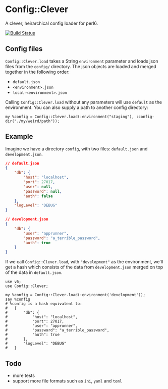 # Config::Clever

A clever, heirarchical config loader for perl6.

[![Build Status](https://travis-ci.org/ShaneKilkelly/perl6-config-clever.svg?branch=master)](https://travis-ci.org/ShaneKilkelly/perl6-config-clever)

## Config files

`Config::Clever.load` takes a String `environment` parameter and loads json files from the `config/` directory. The json objects are loaded and merged together in the following order:

- `default.json`
- `<environment>.json`
- `local-<environment>.json`

Calling `Config::Clever.load` without any parameters will use `default` as the environment. You can also supply a path to another config directory:
```perl6
my %config = Config::Clever.load(:environment("staging"), :config-dir("./my/weird/path"));
```

## Example

Imagine we have a directory `config`, with two files: `default.json` and `development.json`.

```json
// default.json
{
    "db": {
        "host": "localhost",
        "port": 27017,
        "user": null,
        "password": null,
        "auth": false
    },
    "logLevel": "DEBUG"
}

// development.json
{
    "db": {
        "user": "apprunner",
        "password": "a_terrible_password",
        "auth": true
    }
}
```

If we call `Config::Clever.load`, with `"development"` as the environment,
we'll get a hash which consists of the data from
`development.json` merged on top of the data in `default.json`.

```perl6
use v6;
use Config::Clever;

my %config = Config::Clever.load(:environment('development'));
say %config
# %config is a hash equivalent to:
#   {
#       "db": {
#           "host": "localhost",
#           "port": 27017,
#           "user": "apprunner",
#           "password": "a_terrible_password",
#           "auth": true
#       },
#       "logLevel": "DEBUG"
#   }
```


## Todo

- more tests
- support more file formats such as `ini`, `yaml` and `toml`

